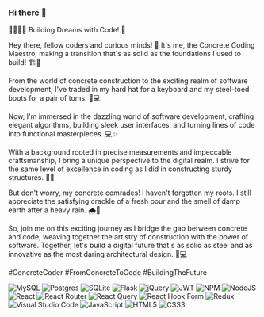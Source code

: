 ### Hi there 👋

<!--
**RobertoPeregrinaJr96/RobertoPeregrinaJr96** is a ✨ _special_ ✨ repository because its `README.md` (this file) appears on your GitHub profile.

Here are some ideas to get you started:
- 🔭 I’m currently working on an ...
- 🌱 I’m currently learning ...
- 👯 I’m looking to collaborate on ...
- 🤔 I’m looking for help with ...
- 💬 Ask me about ...
- 📫 How to reach me: ...
- 😄 Pronouns: ...
- ⚡ Fun fact: ...
-->

👷‍♂️🧑‍💻 Building Dreams with Code! 🚀

Hey there, fellow coders and curious minds! 👋 It's me, the Concrete Coding Maestro, making a transition that's as solid as the foundations I used to build! 🏗️🔨

From the world of concrete construction to the exciting realm of software development, I've traded in my hard hat for a keyboard and my steel-toed boots for a pair of toms. 💼💻
 
Now, I'm immersed in the dazzling world of software development, crafting elegant algorithms, building sleek user interfaces, and turning lines of code into functional masterpieces. 💻✨

With a background rooted in precise measurements and impeccable craftsmanship, I bring a unique perspective to the digital realm. I strive for the same level of excellence in coding as I did in constructing sturdy structures. 📐🏢

But don't worry, my concrete comrades! I haven't forgotten my roots. I still appreciate the satisfying crackle of a fresh pour and the smell of damp earth after a heavy rain. 🌧️🚧

So, join me on this exciting journey as I bridge the gap between concrete and code, weaving together the artistry of construction with the power of software. Together, let's build a digital future that's as solid as steel and as innovative as the most daring architectural design. 🌉💻
 

#ConcreteCoder #FromConcreteToCode #BuildingTheFuture



![MySQL](https://img.shields.io/badge/mysql-%2300f.svg?style=for-the-badge&logo=mysql&logoColor=white)
![Postgres](https://img.shields.io/badge/postgres-%23316192.svg?style=for-the-badge&logo=postgresql&logoColor=white)
![SQLite](https://img.shields.io/badge/sqlite-%2307405e.svg?style=for-the-badge&logo=sqlite&logoColor=white)
 ![Flask](https://img.shields.io/badge/flask-%23000.svg?style=for-the-badge&logo=flask&logoColor=white)
 ![jQuery](https://img.shields.io/badge/jquery-%230769AD.svg?style=for-the-badge&logo=jquery&logoColor=white)
 ![JWT](https://img.shields.io/badge/JWT-black?style=for-the-badge&logo=JSON%20web%20tokens)
 ![NPM](https://img.shields.io/badge/NPM-%23CB3837.svg?style=for-the-badge&logo=npm&logoColor=white)
 ![NodeJS](https://img.shields.io/badge/node.js-6DA55F?style=for-the-badge&logo=node.js&logoColor=white)
![React](https://img.shields.io/badge/react-%2320232a.svg?style=for-the-badge&logo=react&logoColor=%2361DAFB)
![React Router](https://img.shields.io/badge/React_Router-CA4245?style=for-the-badge&logo=react-router&logoColor=white)
![React Query](https://img.shields.io/badge/-React%20Query-FF4154?style=for-the-badge&logo=react%20query&logoColor=white)
![React Hook Form](https://img.shields.io/badge/React%20Hook%20Form-%23EC5990.svg?style=for-the-badge&logo=reacthookform&logoColor=white)
![Redux](https://img.shields.io/badge/redux-%23593d88.svg?style=for-the-badge&logo=redux&logoColor=white)
![Visual Studio Code](https://img.shields.io/badge/Visual%20Studio%20Code-0078d7.svg?style=for-the-badge&logo=visual-studio-code&logoColor=white)
![JavaScript](https://img.shields.io/badge/javascript-%23323330.svg?style=for-the-badge&logo=javascript&logoColor=%23F7DF1E)
![HTML5](https://img.shields.io/badge/html5-%23E34F26.svg?style=for-the-badge&logo=html5&logoColor=white)
	![CSS3](https://img.shields.io/badge/css3-%231572B6.svg?style=for-the-badge&logo=css3&logoColor=white)




 
